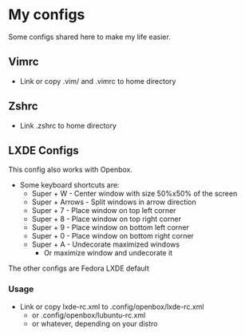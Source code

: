 # My configs
Some configs shared here to make my life easier.

## Vimrc
  - Link or copy .vim/ and .vimrc to home directory
## Zshrc
  - Link .zshrc to home directory
## LXDE Configs
This config also works with Openbox.
- Some keyboard shortcuts are:
  - Super + W - Center window with size 50%x50% of the screen
  - Super + Arrows - Split windows in arrow direction
  - Super + 7 - Place window on top left corner
  - Super + 8 - Place window on top right corner
  - Super + 9 - Place window on bottom left corner
  - Super + 0 - Place window on bottom right corner
  - Super + A - Undecorate maximized windows
    - Or maximize window and undecorate it
    
The other configs are Fedora LXDE default 
  
### Usage
- Link or copy lxde-rc.xml to .config/openbox/lxde-rc.xml
  - or .config/openbox/lubuntu-rc.xml
  - or whatever, depending on your distro
